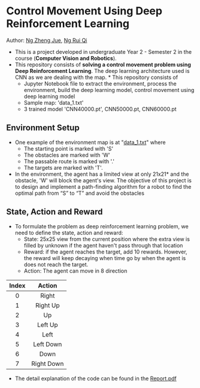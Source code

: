 # Control Movement Using Deep Reinforcement Learning
Author: [Ng Zheng Jue](https://github.com/xinjue37), [Ng Rui Qi](https://github.com/Ruiqi2002)

* This is a project developed in undergraduate Year 2 - Semester 2 in the course (**Computer Vision and Robotics**).
* This repository consists of **solving a control movement problem using Deep Reinforcement Learning**. The deep learning architecture used is CNN as we are dealing with the map. * This repository consists of
  - Jupyter Notebook file to extract the environment, process the environment, build the deep learning model, control movement using deep learning model
  - Sample map: 'data_1.txt'
  - 3 trained model 'CNN40000.pt', CNN50000.pt, CNN60000.pt

## Environment Setup
* One example of the environment map is at "[data_1.txt](https://github.com/xinjue37/Control-Movement-Using-Deep-Reinforcement-Learning/blob/main/data_1.txt)" where
  * The starting point is marked with 'S'
  * The obstacles are marked with 'W'
  * The passable route is marked with '.'
  * The targets are marked with 'T'.
* In the environment, the agent has a limited view at only 21x21* and the obstacle, 'W' will block the agent's view. The objective of this project is to design and implement a path-finding algorithm for a robot to find the optimal path from “S” to “T” and avoid the obstacles

## State, Action and Reward
* To formulate the problem as deep reinforcement learning problem, we need to define the state, action and reward:
  * State: 25x25 view from the current position where the extra view is filled by unknown if the agent haven't pass through that location
  * Reward: if the agent reaches the target, add 10 rewards. However, the reward will keep decaying when time go by when the agent is does not reach the target.
  * Action: The agent can move in 8 direction

<div align="center">
 
|Index|Action|
|:-:|:-:|
|0|Right|
|1|Right Up|
|2|Up|
|3|Left Up|
|4|Left|
|5|Left Down|
|6|Down|
|7|Right Down|

</div>

* The detail explanation of the code can be found in the [Report.pdf](https://github.com/xinjue37/Control-Movement-Using-Deep-Reinforcement-Learning/blob/main/Report.pdf)
    

